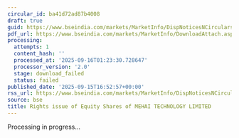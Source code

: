 ```yaml
---
circular_id: ba41d72ad87b4008
draft: true
guid: https://www.bseindia.com/markets/MarketInfo/DispNoticesNCirculars.aspx?Noticeid={72A93930-45B7-4EC0-927F-24A1373EC220}&noticeno=20250915-80&dt=09/15/2025&icount=80&totcount=81&flag=0
pdf_url: https://www.bseindia.com/markets/MarketInfo/DownloadAttach.aspx?id=20250915-80&attachedId=
processing:
  attempts: 1
  content_hash: ''
  processed_at: '2025-09-16T01:23:30.728647'
  processor_version: '2.0'
  stage: download_failed
  status: failed
published_date: '2025-09-15T16:52:57+00:00'
rss_url: https://www.bseindia.com/markets/MarketInfo/DispNoticesNCirculars.aspx?Noticeid={72A93930-45B7-4EC0-927F-24A1373EC220}&noticeno=20250915-80&dt=09/15/2025&icount=80&totcount=81&flag=0
source: bse
title: Rights issue of Equity Shares of MEHAI TECHNOLOGY LIMITED
---
```


Processing in progress...